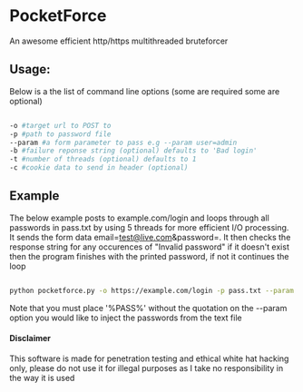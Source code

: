 # PocketForce

An awesome efficient http/https multithreaded bruteforcer

## Usage:

Below is a the list of command line options (some are required some are optional)

```bash

-o #target url to POST to
-p #path to password file
--param #a form parameter to pass e.g --param user=admin
-b #failure reponse string (optional) defaults to 'Bad login'
-t #number of threads (optional) defaults to 1
-c #cookie data to send in header (optional)

```

## Example

The below example posts to example.com/login and loops through all passwords in pass.txt by using 5 threads for more efficient I/O processing. It sends the form data email=test@live.com&password=<the looped password>. It then checks the response string for any occurences of "Invalid password" if it doesn't exist then the program finishes with the printed password, if not it continues the loop

```bash

python pocketforce.py -o https://example.com/login -p pass.txt --param email=test@live.com -b "Invalid password" --param password=%PASS% -t 5

```

Note that you must place '%PASS%' without the quotation on the --param option you would like to inject the passwords from the text file


#### Disclaimer
This software is made for penetration testing and ethical white hat hacking only, please do not use it for illegal purposes as I take no responsibility in the way it is used